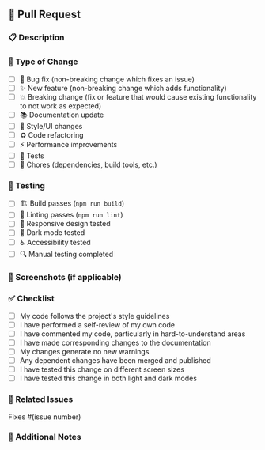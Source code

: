 ## 🚀 Pull Request

### 📋 Description
<!-- Describe your changes in detail -->

### 🔧 Type of Change
<!-- Mark the relevant option with an "x" -->

- [ ] 🐛 Bug fix (non-breaking change which fixes an issue)
- [ ] ✨ New feature (non-breaking change which adds functionality) 
- [ ] 💥 Breaking change (fix or feature that would cause existing functionality to not work as expected)
- [ ] 📚 Documentation update
- [ ] 🎨 Style/UI changes
- [ ] ♻️ Code refactoring
- [ ] ⚡ Performance improvements
- [ ] 🧪 Tests
- [ ] 🔧 Chores (dependencies, build tools, etc.)

### 🧪 Testing
<!-- Describe the tests that you ran and how to reproduce them -->

- [ ] 🏗️ Build passes (`npm run build`)
- [ ] 🧹 Linting passes (`npm run lint`)
- [ ] 📱 Responsive design tested
- [ ] 🌙 Dark mode tested
- [ ] ♿ Accessibility tested
- [ ] 🔍 Manual testing completed

### 📱 Screenshots (if applicable)
<!-- Add screenshots here -->

### ✅ Checklist
<!-- Mark completed items with an "x" -->

- [ ] My code follows the project's style guidelines
- [ ] I have performed a self-review of my own code
- [ ] I have commented my code, particularly in hard-to-understand areas
- [ ] I have made corresponding changes to the documentation
- [ ] My changes generate no new warnings
- [ ] Any dependent changes have been merged and published
- [ ] I have tested this change on different screen sizes
- [ ] I have tested this change in both light and dark modes

### 🔗 Related Issues
<!-- Link any related issues here -->
Fixes #(issue number)

### 🎯 Additional Notes
<!-- Any additional information for reviewers -->